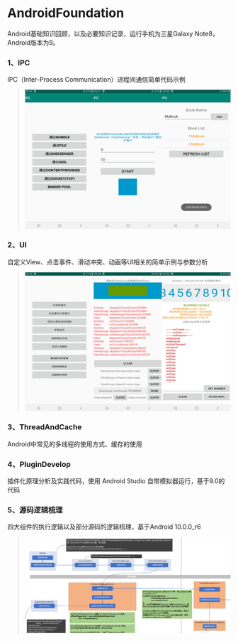# AndroidFoundation
Android基础知识回顾，以及必要知识记录，运行手机为三星Galaxy Note8，Android版本为9。
### 1、IPC
IPC（Inter-Process Communication）进程间通信简单代码示例
> <img src="/0-Picture/IPC.jpg" alt="部分截图" width="500" height="313" align="center" />

### 2、UI
自定义View、点击事件、滑动冲突、动画等UI相关的简单示例与参数分析
> <img src="/0-Picture/UI.jpg" alt="部分截图" width="500" height="313" align="center" />

### 3、ThreadAndCache
Android中常见的多线程的使用方式、缓存的使用

### 4、PluginDevelop
插件化原理分析及实践代码，使用 Android Studio 自带模拟器运行，基于9.0的代码

### 5、源码逻辑梳理
四大组件的执行逻辑以及部分源码的逻辑梳理，基于Android 10.0.0_r6
> ![UI](/0-Picture/Activity.png "Activity逻辑梳理截图")
